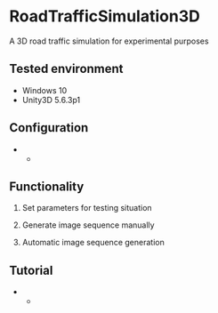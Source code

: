 # RoadTrafficSimulation3D
A 3D road traffic simulation for experimental purposes

## Tested environment
* Windows 10
* Unity3D 5.6.3p1

## Configuration
* -

## Functionality
1. Set parameters for testing situation

2. Generate image sequence manually

3. Automatic image sequence generation

## Tutorial
* -


